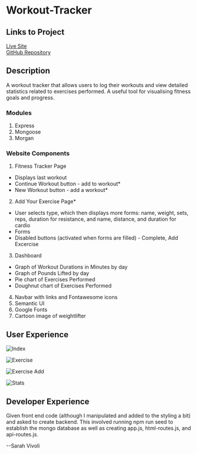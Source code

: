 # Workout-Tracker

## Links to Project

[Live Site](https://w0rkout-tracker.herokuapp.com/)  
[GitHub Repository](https://github.com/svivoli/Workout-Tracker)

## Description

A workout tracker that allows users to log their workouts and view detailed statistics related to exercises performed. A useful tool for visualising fitness goals and progress.

### Modules

1. Express
2. Mongoose
3. Morgan

### Website Components

1. Fitness Tracker Page
- Displays last workout
- Continue Workout button - add to workout*
- New Workout button - add a workout*
2. Add Your Exercise Page*
- User selects type, which then displays more forms: name, weight, sets, reps, duration for resistance, and name, distance, and duration for cardio
- Forms
- Disabled buttons (activated when forms are filled) - Complete, Add Excercise
3. Dashboard
- Graph of Workout Durations in Minutes by day
- Graph of Pounds Lifted by day
- Pie chart of Exercises Performed
- Doughnut chart of Exercises Performed 
4. Navbar with links and Fontawesome icons
5. Semantic UI
6. Google Fonts
7. Cartoon image of weightlifter

## User Experience

![Index](https://i.imgur.com/uRdmyUi.png)

![Exercise](https://i.imgur.com/193qnSV.png)

![Exercise Add](https://i.imgur.com/BkF86gT.png)

![Stats](https://i.imgur.com/Ja71ffz.png)

## Developer Experience

Given front end code (although I manipulated and added to the styling a bit) and asked to create backend. This involved running npm run seed to establish the mongo database as well as creating app.js, html-routes.js, and api-routes.js. 

--Sarah Vivoli